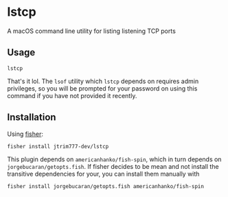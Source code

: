 # lstcp

A macOS command line utility for listing listening TCP ports

## Usage
```
lstcp
```
That's it lol.
The `lsof` utility which `lstcp` depends on requires admin privileges, so
you will be prompted for your password on using this command if you have not
provided it recently.

## Installation

Using [fisher](https://github.com/jorgebucaran/fisher):
```
fisher install jtrim777-dev/lstcp
```

This plugin depends on `americanhanko/fish-spin`, which in turn depends on
`jorgebucaran/getopts.fish`. If fisher decides to be mean and not install the
transitive dependencies for your, you can install them manually with
```
fisher install jorgebucaran/getopts.fish americanhanko/fish-spin
```
